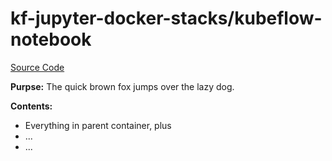 # kf-jupyter-docker-stacks/kubeflow-notebook

[Source Code](https://git.puma.corp.telstra.com/tail/notebook-images/kf-jupyter-docker-stacks/tree/master/kubeflow-notebook)

**Purpse:** The quick brown fox jumps over the lazy dog.

**Contents:**
* Everything in parent container, plus
* ...
* ...
